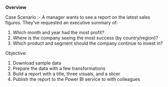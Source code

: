 **Overview**

Case Scenario :-
A manager wants to see a report on the latest sales figures. They've requested an executive summary of:

1) Which month and year had the most profit?
2) Where is the company seeing the most success (by country/region)?
3) Which product and segment should the company continue to invest in?

Objective:
1) Download sample data
2) Prepare the data with a few transformations
3) Build a report with a title, three visuals, and a slicer
4) Publish the report to the Power BI service to with colleagues
